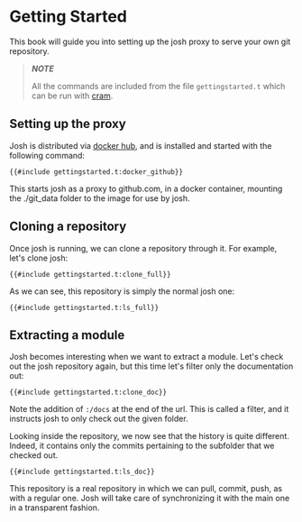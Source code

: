 # Getting Started

This book will guide you into setting up the josh
proxy to serve your own git repository.

> ***NOTE***
> 
> All the commands are included from the file `gettingstarted.t`
> which can be run with [cram](https://bitheap.org/cram/).

## Setting up the proxy

Josh is distributed via [docker hub](https://hub.docker.com/r/joshproject/josh-proxy),
and is installed and started with the following command:

```shell
{{#include gettingstarted.t:docker_github}}
```

This starts josh as a proxy to github.com, in a docker container, 
mounting the ./git\_data folder to the image for use by josh.

## Cloning a repository

Once josh is running, we can clone a repository through it.
For example, let's clone josh:

```shell
{{#include gettingstarted.t:clone_full}}
```

As we can see, this repository is simply the normal josh one:

```shell
{{#include gettingstarted.t:ls_full}}
```

## Extracting a module

Josh becomes interesting when we want to extract a module.
Let's check out the josh repository again, but this time let's filter
only the documentation out:

```shell
{{#include gettingstarted.t:clone_doc}}
```

Note the addition of `:/docs` at the end of the url.
This is called a filter, and it instructs josh to only check out the
given folder.

Looking inside the repository, we now see that the history is quite
different. Indeed, it contains only the commits pertaining to the 
subfolder that we checked out.

```shell
{{#include gettingstarted.t:ls_doc}}
```

This repository is a real repository in which we can pull, commit, push,
as with a regular one. Josh will take care of synchronizing it with
the main one in a transparent fashion.
